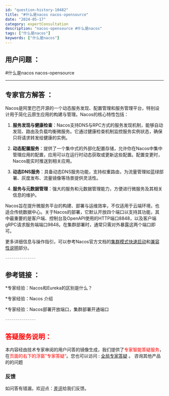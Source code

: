 ```yaml
---
id: "question-history-10482"
title: "#什么是nacos nacos-opensource"
date: "2024-05-17"
category: expertConsultation
description: "nacos-opensource #什么是nacos"
tags: ["什么是nacos"]
keywords: ["什么是nacos"]
---
```


## 用户问题 ： 
 #什么是nacos nacos-opensource 

---------------
## 专家官方解答 ：

Nacos是阿里巴巴开源的一个动态服务发现、配置管理和服务管理平台，特别设计用于简化云原生应用的构建与管理。Nacos的核心特性包括：

1. **服务发现与健康检查**：Nacos支持DNS与RPC方式的服务发现机制，能够自动发现、路由及负载均衡微服务。它通过健康检查机制监控服务实例状态，确保只将请求转发给健康的实例。

2. **动态配置服务**：提供了一个集中式的外部化配置存储，允许你在Nacos中集中管理应用的配置，应用可以在运行时动态获取或更新这些配置。配置变更时，Nacos能实时推送到相关应用。

3. **动态DNS服务**：具备动态DNS服务功能，支持权重路由，为流量管理如蓝绿部署、灰度发布、流量镜像等场景提供灵活性。

4. **服务与元数据管理**：强大的服务和元数据管理能力，方便进行微服务及其相关信息的维护。

Nacos旨在提升微服务平台的构建、部署与运维效率，不仅适用于云端环境，也适合传统数据中心。关于Nacos的部署，它默认开放四个端口以支持其功能，其中最重要的是客户端、控制台及OpenAPI使用的HTTP端口8848，以及客户端gRPC请求服务端端口9848。在集群部署时，通常只需对外暴露这两个端口即可。

更多详细信息与操作指引，可以参考Nacos官方文档的[集群模式快速启动](https://nacos.io/docs/latest/guide/admin/cluster-mode-quick-start/)和[兼容性说明](https://nacos.io/docs/latest/upgrading/200-compatibility/)部分。


<font color="#949494">---------------</font> 


## 参考链接 ：

*专家经验：Nacos和Eureka的区别是什么？ 
 
 *专家经验：Nacos 介绍 
 
 *专家经验：Nacos部署开放端口，集群部署开通端口 


 <font color="#949494">---------------</font> 
 


## <font color="#FF0000">答疑服务说明：</font> 

本内容经由技术专家审阅的用户问答的镜像生成，我们提供了<font color="#FF0000">专家智能答疑服务</font>，在<font color="#FF0000">页面的右下的浮窗”专家答疑“</font>。您也可以访问 : [全局专家答疑](https://opensource.alibaba.com/chatBot) 。 咨询其他产品的的问题

### 反馈
如问答有错漏，欢迎点：[差评](https://ai.nacos.io/user/feedbackByEnhancerGradePOJOID?enhancerGradePOJOId=13679)给我们反馈。
